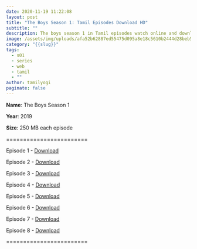 ```yaml
---
date: 2020-11-19 11:22:08
layout: post
title: "The Boys Season 1: Tamil Episodes Download HD"
subtitle: ""
description: The boys season 1 in Tamil episodes watch online and download tamilrockers
image: /assets/img/uploads/afa52b62887ed55475d095a8e18c5610b2444d28beb5b6ee2f322e6613374bad._v_sx1700_.jpg
category: "{{slug}}"
tags:
  - s01
  - series
  - web
  - tamil
  - ""
author: tamilyogi
paginate: false
---
```

**Name**: The Boys Season 1

**Year**: 2019

**Size**: 250 MB each episode

\========================

Episode 1 - [Download](https://files.isaiminiweb.online/Torrent/(%2520Telegram%2520%2540isaiminidownload%2520)-%2520The%2520Boys%2520(2020)%2520S1%2520EP%2520(01-08)%2520HDRip%2520-%2520%255BTam%2520%252B%2520Tel%2520%252B%2520Hin%255D%2520-%2520ESub%2520%255BTentrockers%255D/EP%252001%2520-%2520The%2520Name%2520of%2520the%2520Game.mkv)

Episode 2 - [Download](https://files.isaiminiweb.online/Torrent/(%2520Telegram%2520%2540isaiminidownload%2520)-%2520The%2520Boys%2520(2020)%2520S1%2520EP%2520(01-08)%2520HDRip%2520-%2520%255BTam%2520%252B%2520Tel%2520%252B%2520Hin%255D%2520-%2520ESub%2520%255BTentrockers%255D/EP%252002%2520-%2520Cherry.mkv)

Episode 3 - [Download](https://files.isaiminiweb.online/Torrent/(%2520Telegram%2520%2540isaiminidownload%2520)-%2520The%2520Boys%2520(2020)%2520S1%2520EP%2520(01-08)%2520HDRip%2520-%2520%255BTam%2520%252B%2520Tel%2520%252B%2520Hin%255D%2520-%2520ESub%2520%255BTentrockers%255D/EP%252003%2520-%2520Get%2520Some.mkv)

Episode 4 - [Download](https://files.isaiminiweb.online/Torrent/(%2520Telegram%2520%2540isaiminidownload%2520)-%2520The%2520Boys%2520(2020)%2520S1%2520EP%2520(01-08)%2520HDRip%2520-%2520%255BTam%2520%252B%2520Tel%2520%252B%2520Hin%255D%2520-%2520ESub%2520%255BTentrockers%255D/EP%252004%2520-%2520The%2520Female%2520of%2520the%2520Species.mkv)

Episode 5 - [Download](https://files.isaiminiweb.online/Torrent/(%2520Telegram%2520%2540isaiminidownload%2520)-%2520The%2520Boys%2520(2020)%2520S1%2520EP%2520(01-08)%2520HDRip%2520-%2520%255BTam%2520%252B%2520Tel%2520%252B%2520Hin%255D%2520-%2520ESub%2520%255BTentrockers%255D/EP%252005%2520-%2520Good%2520for%2520the%2520Soul.mkv)

Episode 6 - [Download](https://files.isaiminiweb.online/Torrent/(%2520Telegram%2520%2540isaiminidownload%2520)-%2520The%2520Boys%2520(2020)%2520S1%2520EP%2520(01-08)%2520HDRip%2520-%2520%255BTam%2520%252B%2520Tel%2520%252B%2520Hin%255D%2520-%2520ESub%2520%255BTentrockers%255D/EP%252006%2520-%2520The%2520Innocents.mkv)

Episode 7 - [Download](https://files.isaiminiweb.online/Torrent/(%2520Telegram%2520%2540isaiminidownload%2520)-%2520The%2520Boys%2520(2020)%2520S1%2520EP%2520(01-08)%2520HDRip%2520-%2520%255BTam%2520%252B%2520Tel%2520%252B%2520Hin%255D%2520-%2520ESub%2520%255BTentrockers%255D/EP%252007%2520-%2520The%2520Self-Preservation%2520Society.mkv)

Episode 8 - [Download](https://files.isaiminiweb.online/Torrent/(%2520Telegram%2520%2540isaiminidownload%2520)-%2520The%2520Boys%2520(2020)%2520S1%2520EP%2520(01-08)%2520HDRip%2520-%2520%255BTam%2520%252B%2520Tel%2520%252B%2520Hin%255D%2520-%2520ESub%2520%255BTentrockers%255D/EP%252008%2520-%2520You%2520Found%2520Me.mkv)

\========================
